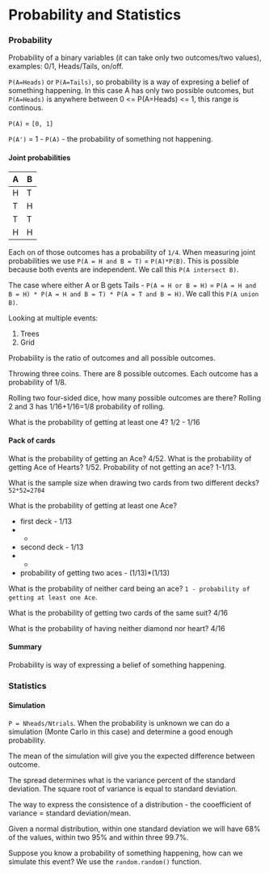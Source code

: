 Probability and Statistics
==========================

### Probability

Probability of a binary variables (it can take only two outcomes/two values), examples: 0/1, Heads/Tails, on/off.

`P(A=Heads)` or `P(A=Tails)`, so probability is a way of expresing a belief of something happening. In this case A has only two possible outcomes, but `P(A=Heads)` is anywhere between 0 <= P(A=Heads) <= 1, this range is continous.

`P(A)` = `[0, 1]`

`P(A')` = 1 - `P(A)` - the probability of something not happening.

#### Joint probabilities

| A | B |
|---|---|
| H | T |
| T | H |
| T | T |
| H | H |

Each on of those outcomes has a probability of `1/4`. When measuring joint probabilities we use `P(A = H and B = T)` = `P(A)*P(B)`. This is possible because both events are independent. We call this `P(A intersect B)`.

The case where either A or B gets Tails - `P(A = H or B = H)` = `P(A = H and B = H) * P(A = H and B = T) * P(A = T and B = H)`. We call this `P(A union B)`.

Looking at multiple events:

1. Trees
2. Grid

Probability is the ratio of outcomes and all possible outcomes.

Throwing three coins. There are 8 possible outcomes. Each outcome has a probability of 1/8.

Rolling two four-sided dice, how many possible outcomes are there? Rolling 2 and 3 has 1/16+1/16=1/8 probability of rolling.

What is the probability of getting at least one 4? 1/2 - 1/16

#### Pack of cards

What is the probability of getting an Ace? 4/52. What is the probability of getting Ace of Hearts? 1/52. Probability of not getting an ace? 1-1/13.

What is the sample size when drawing two cards from two different decks? `52*52=2704`

What is the probability of getting at least one Ace?

* first deck - 1/13
* +
* second deck - 1/13
* -
* probability of getting two aces - (1/13)*(1/13)

What is the probability of neither card being an ace? `1 - probability of getting at least one Ace`.

What is the probability of getting two cards of the same suit? 4/16

What is the probability of having neither diamond nor heart? 4/16

#### Summary

Probability is way of expressing a belief of something happening.

### Statistics

#### Simulation

`P = Nheads/Ntrials`. When the probability is unknown we can do a simulation (Monte Carlo in this case) and determine a good enough probability.

The mean of the simulation will give you the expected difference between outcome.

The spread determines what is the variance percent of the standard deviation. The square root of variance is equal to standard deviation.

The way to express the consistence of a distribution - the cooefficient of variance = standard deviation/mean.

Given a normal distribution, within one standard deviation we will have 68% of the values, within two 95% and within three 99.7%.

Suppose you know a probability of something happening, how can we simulate this event? We use the `random.random()` function.
